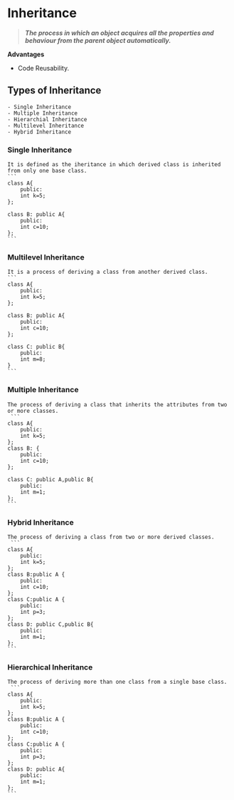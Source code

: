 # Inheritance

> ***The process in which an object acquires all the properties and behaviour from the parent object automatically.***

  **Advantages**
  - Code Reusability.

  ## Types of Inheritance
    - Single Inheritance
    - Multiple Inheritance
    - Hierarchial Inheritance
    - Multilevel Inheritance
    - Hybrid Inheritance

### Single Inheritance

    It is defined as the iheritance in which derived class is inherited from only one base class.
    ```
    class A{
        public:
        int k=5;
    };

    class B: public A{
        public:
        int c=10;
    };
    ```
### Multilevel Inheritance
    It is a process of deriving a class from another derived class.
    ```
    class A{
        public:
        int k=5;
    };

    class B: public A{
        public:
        int c=10;
    };

    class C: public B{
        public:
        int m=8;
    }
    ```
### Multiple Inheritance
    The process of deriving a class that inherits the attributes from two or more classes.
     ```
    class A{
        public:
        int k=5;
    };
    class B: {
        public:
        int c=10;
    };

    class C: public A,public B{
        public:
        int m=1;
    };
    ```
### Hybrid Inheritance
    The process of deriving a class from two or more derived classes.
     ```
    class A{
        public:
        int k=5;
    };
    class B:public A {
        public:
        int c=10;
    };
    class C:public A {
        public:
        int p=3;
    };
    class D: public C,public B{
        public:
        int m=1;
    };
    ```
### Hierarchical Inheritance
    The process of deriving more than one class from a single base class.
     ```
    class A{
        public:
        int k=5;
    };
    class B:public A {
        public:
        int c=10;
    };
    class C:public A {
        public:
        int p=3;
    };
    class D: public A{
        public:
        int m=1;
    };
    ```
